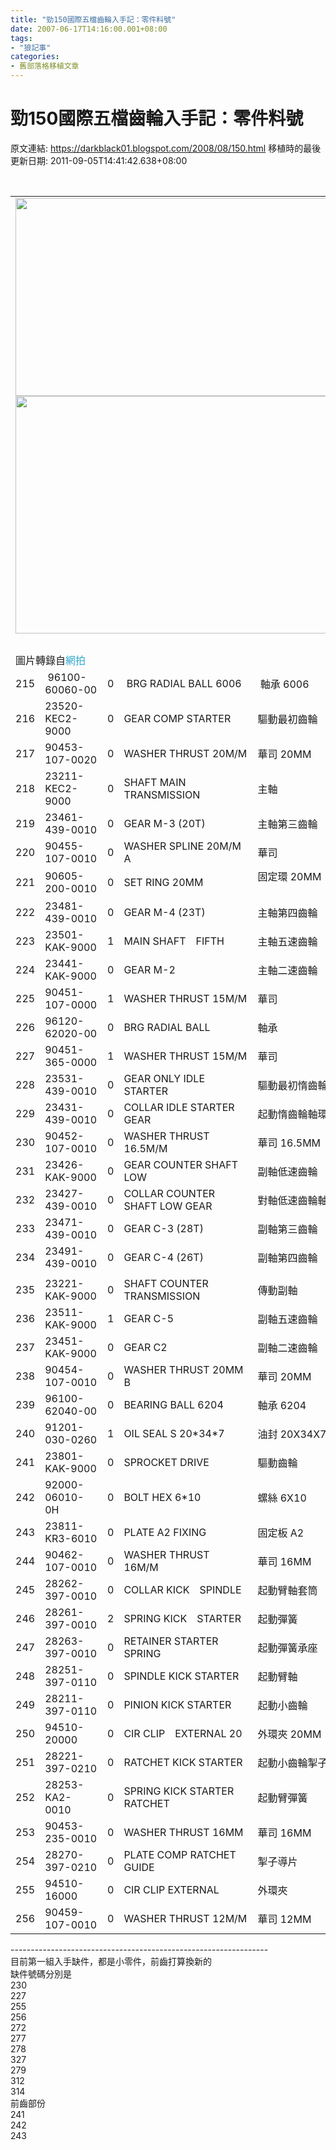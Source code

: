 ```yaml
---
title: "勁150國際五檔齒輪入手記：零件料號"
date: 2007-06-17T14:16:00.001+08:00
tags: 
- "狼記事"
categories:
- 舊部落格移植文章
---
```


# 勁150國際五檔齒輪入手記：零件料號

原文連結: https://darkblack01.blogspot.com/2008/08/150.html
移植時的最後更新日期: 2011-09-05T14:41:42.638+08:00

<span class="Apple-style-span" style="color: #444444; font-family: sans-serif, arial; font-size: 13px; line-height: 20px;"></span><br /><table><tbody>
 <tr><td colspan="6"><img alt="" height="317" src="http://f5.wretch.yimg.com/darkblack/11/1123832516.jpg?ueQGCU1DdRR8GVHcwxFLegb8gHeDtjqQJB3APQ9ipiXPjXyOZNvF_66TNBFbXnl3B30O" width="500" /><br /><img alt="" height="380" src="http://f5.wretch.yimg.com/darkblack/11/1123832515.jpg?ZUciccRDdRR.P83WVp7OD6wb4Z2W0iHaQOwjwMXIYTtxz1CLK1TFUhBLEwROjXYz33iJ" width="500" />　</td></tr>
 <tr><td colspan="6"><br /><a name='more'></a>圖片轉錄自<a href="http://tw.f4.page.bid.yahoo.com/tw/auction/d25364743?u=myericho" style="color: #32a8cf; text-decoration: none;">網拍</a></td></tr>
 <tr><td align="right" width="37">215</td><td width="155">&nbsp;96100-60060-00</td><td align="right" width="20">0</td><td width="321">&nbsp;BRG RADIAL BALL 6006</td><td width="166">&nbsp;軸承 6006</td><td align="right" width="20">1</td></tr>
 <tr><td align="right">216</td><td>23520-KEC2-9000　</td><td align="right">0</td><td>GEAR COMP STARTER　　　　　　　</td><td>驅動最初齒輪　　　</td><td align="right">1</td></tr>
 <tr><td align="right">217</td><td>90453-107-0020　</td><td align="right">0</td><td>WASHER THRUST 20M/M　　　　　　</td><td>華司 20MM　　　　</td><td align="right">2</td></tr>
 <tr><td align="right">218</td><td>23211-KEC2-9000　</td><td align="right">0</td><td>SHAFT MAIN TRANSMISSION　　　　</td><td>主軸　　　　　　　</td><td align="right">1</td></tr>
 <tr><td align="right">219</td><td>23461-439-0010　</td><td align="right">0</td><td>GEAR M-3 (20T)　　　　　　　　</td><td>主軸第三齒輪　　　</td><td align="right">1</td></tr>
 <tr><td align="right">220</td><td>90455-107-0010　</td><td align="right">0</td><td>WASHER SPLINE 20M/M A　　　　　</td><td>華司　　　　　　　</td><td align="right">3</td></tr>
 <tr><td align="right">221</td><td>90605-200-0010　</td><td align="right">0</td><td>SET RING 20MM　　　　　　　　　</td><td>固定環 20MM 　　　</td><td align="right">3</td></tr>
 <tr><td align="right">222</td><td>23481-439-0010　</td><td align="right">0</td><td>GEAR M-4 (23T)　　　　　　　　</td><td>主軸第四齒輪　　　</td><td align="right">1</td></tr>
 <tr><td align="right">223</td><td>23501-KAK-9000　</td><td align="right">1</td><td>MAIN SHAFT　FIFTH　　　　　　　</td><td>主軸五速齒輪　　　</td><td align="right">1</td></tr>
 <tr><td align="right">224</td><td>23441-KAK-9000　</td><td align="right">0</td><td>GEAR M-2　　　　　　　　　　　</td><td>主軸二速齒輪　　　</td><td align="right">1</td></tr>
 <tr><td align="right">225</td><td>90451-107-0000　</td><td align="right">1</td><td>WASHER THRUST 15M/M　　　　　　</td><td>華司　　　　　　　</td><td align="right">1</td></tr>
 <tr><td align="right">226</td><td>96120-62020-00　</td><td align="right">0</td><td>BRG RADIAL BALL　　　　　　　　</td><td>軸承　　　　　　　</td><td align="right">1</td></tr>
 <tr><td align="right">227</td><td>90451-365-0000　</td><td align="right">1</td><td>WASHER THRUST 15M/M　　　　　　</td><td>華司　　　　　　　</td><td align="right">1</td></tr>
 <tr><td align="right">228</td><td>23531-439-0010　</td><td align="right">0</td><td>GEAR ONLY IDLE STARTER　　　　</td><td>驅動最初惰齒輪　　</td><td align="right">1</td></tr>
 <tr><td align="right">229</td><td>23431-439-0010　</td><td align="right">0</td><td>COLLAR IDLE STARTER GEAR　　　</td><td>起動惰齒輪軸環　　</td><td align="right">1</td></tr>
 <tr><td align="right">230</td><td>90452-107-0010　</td><td align="right">0</td><td>WASHER THRUST 16.5M/M　　　　　</td><td>華司 16.5MM　　　</td><td align="right">2</td></tr>
 <tr><td align="right">231</td><td>23426-KAK-9000　</td><td align="right">0</td><td>GEAR COUNTER SHAFT LOW　　　　</td><td>副軸低速齒輪　　　</td><td align="right">1</td></tr>
 <tr><td align="right">232</td><td>23427-439-0010　</td><td align="right">0</td><td>COLLAR COUNTER SHAFT LOW GEAR　</td><td>對軸低速齒輪軸環　</td><td align="right">1</td></tr>
 <tr><td align="right">233</td><td>23471-439-0010　</td><td align="right">0</td><td>GEAR C-3 (28T)　　　　　　　　</td><td>副軸第三齒輪　　　</td><td align="right">1</td></tr>
 <tr><td align="right">234</td><td>23491-439-0010　</td><td align="right">0</td><td>GEAR C-4 (26T)　　　　　　　　</td><td>副軸第四齒輪　　　</td><td align="right">1</td></tr>
 <tr><td></td><td></td><td></td><td></td><td></td><td></td></tr>
 <tr><td align="right">235</td><td>23221-KAK-9000　</td><td align="right">0</td><td>SHAFT COUNTER TRANSMISSION　　</td><td>傳動副軸　　　　　</td><td align="right">1</td></tr>
 <tr><td align="right">236</td><td>23511-KAK-9000　</td><td align="right">1</td><td>GEAR C-5　　　　　　　　　　　</td><td>副軸五速齒輪　　　</td><td align="right">1</td></tr>
 <tr><td align="right">237</td><td>23451-KAK-9000　</td><td align="right">0</td><td>GEAR C2　　　　　　　　　　　</td><td>副軸二速齒輪　　　</td><td align="right">1</td></tr>
 <tr><td align="right">238</td><td>90454-107-0010　</td><td align="right">0</td><td>WASHER THRUST 20MM B　　　　　</td><td>華司 20MM　　　　</td><td align="right">1</td></tr>
 <tr><td align="right">239</td><td>96100-62040-00　</td><td align="right">0</td><td>BEARING BALL 6204　　　　　　</td><td>軸承 6204　　　　</td><td align="right">1</td></tr>
 <tr><td align="right">240</td><td>91201-030-0260　</td><td align="right">1</td><td>OIL SEAL S 20*34*7　　　　　　</td><td>油封 20X34X7　　　</td><td align="right">1</td></tr>
 <tr><td align="right">241</td><td>23801-KAK-9000　</td><td align="right">0</td><td>SPROCKET DRIVE　　　　　　　　</td><td>驅動齒輪　　　　　</td><td align="right">1</td></tr>
 <tr><td align="right">242</td><td>92000-06010-0H　</td><td align="right">0</td><td>BOLT HEX 6*10　　　　　　　　</td><td>螺絲 6X10　　　　</td><td align="right">2</td></tr>
 <tr><td align="right">243</td><td>23811-KR3-6010　</td><td align="right">0</td><td>PLATE A2 FIXING　　　　　　　</td><td>固定板 A2　　　　</td><td align="right">1</td></tr>
 <tr><td align="right">244</td><td>90462-107-0010　</td><td align="right">0</td><td>WASHER THRUST　16M/M　　　　　</td><td>華司 16MM　　　　</td><td align="right">1</td></tr>
 <tr><td align="right">245</td><td>28262-397-0010　</td><td align="right">0</td><td>COLLAR KICK　SPINDLE　　　　　</td><td>起動臂軸套筒　　　</td><td align="right">1</td></tr>
 <tr><td align="right">246</td><td>28261-397-0010　</td><td align="right">2</td><td>SPRING KICK　STARTER　　　　　</td><td>起動彈簧　　　　　</td><td align="right">1</td></tr>
 <tr><td align="right">247</td><td>28263-397-0010　</td><td align="right">0</td><td>RETAINER STARTER SPRING　　　</td><td>起動彈簧承座　　　</td><td align="right">1</td></tr>
 <tr><td align="right">248</td><td>28251-397-0110　</td><td align="right">0</td><td>SPINDLE KICK STARTER　　　　　</td><td>起動臂軸　　　　　</td><td align="right">1</td></tr>
 <tr><td align="right">249</td><td>28211-397-0110　</td><td align="right">0</td><td>PINION KICK STARTER　　　　　</td><td>起動小齒輪　　　　</td><td align="right">1</td></tr>
 <tr><td align="right">250</td><td>94510-20000　　</td><td align="right">0</td><td>CIR CLIP　EXTERNAL 20　　　　</td><td>外環夾 20MM　　　</td><td align="right">1</td></tr>
 <tr><td align="right">251</td><td>28221-397-0210　</td><td align="right">0</td><td>RATCHET KICK STARTER　　　　　</td><td>起動小齒輪掣子　　</td><td align="right">1</td></tr>
 <tr><td align="right">252</td><td>28253-KA2-0010　</td><td align="right">0</td><td>SPRING KICK STARTER　RATCHET　</td><td>起動臂彈簧　　　　</td><td align="right">1</td></tr>
 <tr><td align="right">253</td><td>90453-235-0010　</td><td align="right">0</td><td>WASHER THRUST 16MM　　　　　　</td><td>華司 16MM　　　　</td><td align="right">1</td></tr>
 <tr><td align="right">254</td><td>28270-397-0210　</td><td align="right">0</td><td>PLATE COMP RATCHET　GUIDE　　</td><td>掣子導片　　　　　</td><td align="right">1</td></tr>
 <tr><td align="right">255</td><td>94510-16000　　</td><td align="right">0</td><td>CIR CLIP EXTERNAL　　　　　　</td><td>外環夾　　　　　　</td><td align="right">1</td></tr>
 <tr><td align="right">256</td><td>90459-107-0010　</td><td align="right">0</td><td>WASHER THRUST 12M/M　　　　　</td><td>華司 12MM　　　　</td><td align="right">1</td></tr>
 </tbody></table><span style="font-size: x-small;"></span>----------------------------------------------------------------<br />目前第一組入手缺件，都是小零件，前齒打算換新的<br />缺件號碼分別是<br />230<br />227<br />255<br />256<br />272<br />277<br />278<br />327<br />279<br />312<br />314<br />前齒部份<br />241<br />242<br />243
